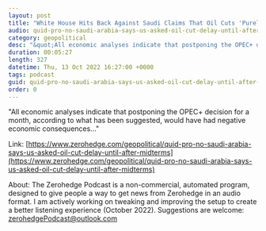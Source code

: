 ```yaml
---
layout: post
title: "White House Hits Back Against Saudi Claims That Oil Cuts 'Purely Economic'"
audio: quid-pro-no-saudi-arabia-says-us-asked-oil-cut-delay-until-after-midterms-1
category: geopolitical
desc: "&quot;All economic analyses indicate that postponing the OPEC+ decision for a month, according to what has been suggested, would have had negative economic consequences...&quot;"
duration: 00:05:27
length: 327
datetime: Thu, 13 Oct 2022 16:27:00 +0000
tags: podcast
guid: quid-pro-no-saudi-arabia-says-us-asked-oil-cut-delay-until-after-midterms-0
order: 0
---
```

&quot;All economic analyses indicate that postponing the OPEC+ decision for a month, according to what has been suggested, would have had negative economic consequences...&quot;

Link: [https://www.zerohedge.com/geopolitical/quid-pro-no-saudi-arabia-says-us-asked-oil-cut-delay-until-after-midterms](https://www.zerohedge.com/geopolitical/quid-pro-no-saudi-arabia-says-us-asked-oil-cut-delay-until-after-midterms)

About: The Zerohedge Podcast is a non-commercial, automated program, designed to give people a way to get news from Zerohedge in an audio format.  I am actively working on tweaking and improving the setup to create a better listening experience (October 2022).  Suggestions are welcome: [zerohedgePodcast@outlook.com](mailto:zerohedgePodcast@outlook.com)